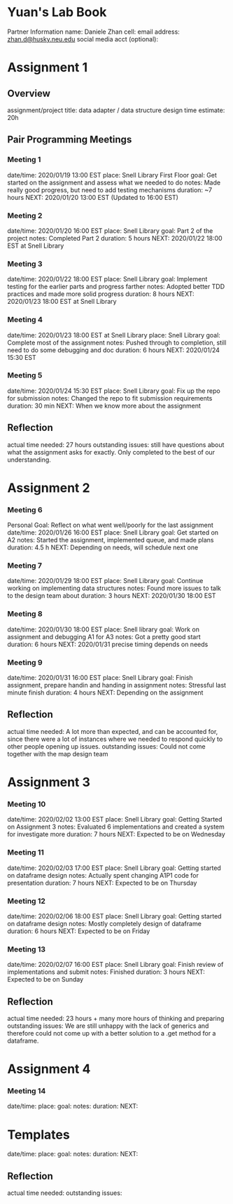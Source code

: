 # Yuan's Lab Book


Partner Information
name: Daniele Zhan
cell:
email address: zhan.d@husky.neu.edu
social media acct (optional):


# Assignment 1
## Overview
assignment/project title: data adapter / data structure design
time estimate: 20h

## Pair Programming Meetings
### Meeting 1
date/time: 2020/01/19 13:00 EST
place: Snell Library First Floor
goal: Get started on the assignment and assess what we needed to do
notes: Made really good progress, but need to add testing mechanisms
duration: ~7 hours
NEXT: 2020/01/20 13:00 EST (Updated to 16:00 EST)

### Meeting 2
date/time: 2020/01/20 16:00 EST
place: Snell Library
goal: Part 2 of the project
notes: Completed Part 2
duration: 5 hours
NEXT: 2020/01/22 18:00 EST at Snell Library

### Meeting 3
date/time: 2020/01/22 18:00 EST
place: Snell Library
goal: Implement testing for the earlier parts and progress farther
notes: Adopted better TDD practices and made more solid progress
duration: 8 hours
NEXT: 2020/01/23 18:00 EST at Snell Library

### Meeting 4
date/time: 2020/01/23 18:00 EST at Snell Library
place: Snell Library
goal: Complete most of the assignment
notes: Pushed through to completion, still need to do some debugging and doc
duration: 6 hours
NEXT: 2020/01/24 15:30 EST


### Meeting 5
date/time: 2020/01/24 15:30 EST
place: Snell Library
goal: Fix up the repo for submission
notes: Changed the repo to fit submission requirements
duration: 30 min
NEXT: When we know more about the assignment


## Reflection
actual time needed: 27 hours
outstanding issues: still have questions about what the assignment asks for
exactly. Only completed to the best of our understanding.


# Assignment 2

### Meeting 6
Personal Goal: Reflect on what went well/poorly for the last assignment
date/time: 2020/01/26 16:00 EST
place: Snell Library
goal: Get started on A2
notes: Started the assignment, implemented queue, and made plans
duration: 4.5 h
NEXT: Depending on needs, will schedule next one

### Meeting 7
date/time: 2020/01/29 18:00 EST
place: Snell Library
goal: Continue working on implementing data structures
notes: Found more issues to talk to the design team about
duration: 3 hours
NEXT: 2020/01/30 18:00 EST

### Meeting 8
date/time: 2020/01/30 18:00 EST
place: Snell library
goal: Work on assignment and debugging A1 for A3
notes: Got a pretty good start
duration: 6 hours
NEXT: 2020/01/31 precise timing depends on needs

### Meeting 9
date/time: 2020/01/31 16:00 EST
place: Snell Library
goal: Finish assignment, prepare handin and handing in assignment
notes: Stressful last minute finish
duration: 4 hours
NEXT: Depending on the assignment


## Reflection
actual time needed: A lot more than expected, and can be accounted for, since
there were a lot of instances where we needed to respond quickly to other people
opening up issues.
outstanding issues: Could not come together with the map design team


# Assignment 3

### Meeting 10
date/time: 2020/02/02 13:00 EST
place: Snell Library
goal: Getting Started on Assignment 3
notes: Evaluated 6 implementations and created a system for investigate more
duration: 7 hours
NEXT: Expected to be on Wednesday

### Meeting 11
date/time: 2020/02/03 17:00 EST
place: Snell Library
goal: Getting started on dataframe design
notes: Actually spent changing A1P1 code for presentation
duration: 7 hours
NEXT: Expected to be on Thursday

### Meeting 12
date/time: 2020/02/06 18:00 EST
place: Snell Library
goal: Getting started on dataframe design
notes: Mostly completely design of dataframe
duration: 6 hours
NEXT: Expected to be on Friday

### Meeting 13
date/time: 2020/02/07 16:00 EST
place: Snell Library
goal: Finish review of implementations and submit
notes: Finished
duration: 3 hours
NEXT: Expected to be on Sunday


## Reflection
actual time needed: 23 hours + many more hours of thinking and preparing
outstanding issues: We are still unhappy with the lack of generics and therefore
could not come up with a better solution to a .get method for a dataframe.


# Assignment 4

### Meeting 14
date/time:
place:
goal:
notes:
duration:
NEXT: 




# Templates
date/time:
place:
goal:
notes:
duration:
NEXT: 


## Reflection
actual time needed:
outstanding issues:



